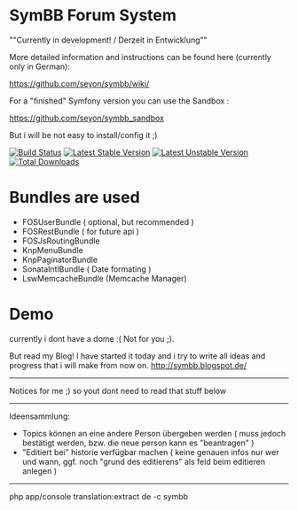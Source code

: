 # SymBB Forum System

""Currently in development! / Derzeit in Entwicklung""

More detailed information and instructions can be found here (currently only in German):

https://github.com/seyon/symbb/wiki/

For a "finished" Symfony version you can use the Sandbox :

https://github.com/seyon/symbb_sandbox

But i will be not easy to install/config it ;)

[![Build Status](https://travis-ci.org/seyon/symbb.png?branch=master)](https://travis-ci.org/seyon/symbb)
[![Latest Stable Version](https://poser.pugx.org/symbb/symbb/v/stable.png)](https://packagist.org/packages/symbb/symbb)
[![Latest Unstable Version](https://poser.pugx.org/symbb/symbb/v/unstable.png)](https://packagist.org/packages/symbb/symbb)
[![Total Downloads](https://poser.pugx.org/symbb/symbb/downloads.png)](https://packagist.org/packages/symbb/symbb)

# Bundles are used

- FOSUserBundle ( optional, but recommended )
- FOSRestBundle ( for future api )
- FOSJsRoutingBundle 
- KnpMenuBundle
- KnpPaginatorBundle
- SonataIntlBundle ( Date formating )
- LswMemcacheBundle (Memcache Manager)

# Demo

currently i dont have a dome :(
Not for you ;).

But read my Blog!
I have started it today and i try to write all ideas and progress that i will make from now on.
http://symbb.blogspot.de/


-------
Notices for me ;) so yout dont need to read that stuff below

-------
Ideensammlung:

- Topics können an eine andere Person übergeben werden ( muss jedoch bestätigt werden, bzw. die neue person kann es "beantragen" )
- "Editiert bei" historie verfügbar machen ( keine genauen infos nur wer und wann, ggf. noch "grund des editierens" als feld beim editieren anlegen )


-------
php app/console translation:extract de -c symbb
